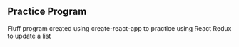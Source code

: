 ## Practice Program

Fluff program created using create-react-app to practice using React Redux to update a list

